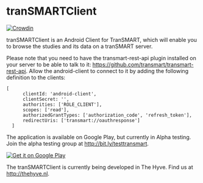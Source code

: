 tranSMARTClient
===============
[![Crowdin](https://d322cqt584bo4o.cloudfront.net/transmart-android/localized.svg)](https://crowdin.com/project/transmart-android)

tranSMARTClient is an Android Client for TranSMART, which will enable you to browse the studies and its data on a tranSMART server.

Please note that you need to have the transmart-rest-api plugin installed on your server to be able to talk to it: https://github.com/transmart/transmart-rest-api. Allow the android-client to connect to it by adding the following definition to the clients:
```
[  
      clientId: 'android-client',  
      clientSecret: '',  
      authorities: ['ROLE_CLIENT'],  
      scopes: ['read'],  
      authorizedGrantTypes: ['authorization_code', 'refresh_token'],  
      redirectUris: ['transmart://oauthresponse']  
  ]
  ```

The application is available on Google Play, but currently in Alpha testing. Join the alpha testing group at http://bit.ly/testtransmart.

[![Get it on Google Play](https://developer.android.com/images/brand/en_generic_rgb_wo_45.png)](https://play.google.com/store/apps/details?id=nl.thehyve.transmartclient)

The tranSMARTClient is currently being developed in The Hyve. Find us at http://thehyve.nl.
